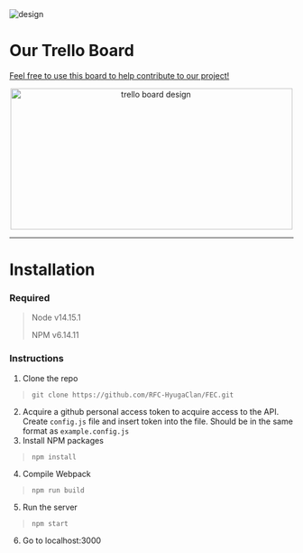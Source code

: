 <img alt='design' src='https://i.imgur.com/MiHRwo2.png'>

# Our Trello Board
<a href="https://trello.com/b/noG7SRCF/fec-hyuga-clan">Feel free to use this board to help contribute to our project!</a>
<div style="text-align:center; cursor: pointer;"><img alt='trello board design' src='https://imgur.com/Fpwue8m.png' width=500 height=250></div>

---
# Installation

### Required
> Node v14.15.1
>
> NPM v6.14.11

### Instructions
1. Clone the repo
> `git clone https://github.com/RFC-HyugaClan/FEC.git`
2. Acquire a github personal access token to acquire access to the API. Create `config.js` file and insert token into the file. Should be in the same format as `example.config.js`
3. Install NPM packages
> `npm install`
4. Compile Webpack
> `npm run build`
5. Run the server
> `npm start`
6. Go to localhost:3000
